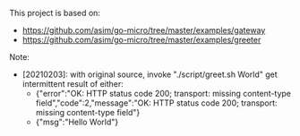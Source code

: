 This project is based on:
* https://github.com/asim/go-micro/tree/master/examples/gateway
* https://github.com/asim/go-micro/tree/master/examples/greeter

Note:
* [20210203]: with original source, invoke "./script/greet.sh World" get intermittent result of either:
    - {"error":"OK: HTTP status code 200; transport: missing content-type field","code":2,"message":"OK: HTTP status code 200; transport: missing content-type field"}
    - {"msg":"Hello World"}
